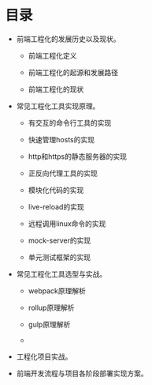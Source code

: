 # 目录

* 前端工程化的发展历史以及现状。

  * 前端工程化定义

  * 前端工程化的起源和发展路径

  * 前端工程化的现状

* 常见工程化工具实现原理。

  * 有交互的命令行工具的实现

  * 快速管理hosts的实现

  * http和https的静态服务器的实现

  * 正反向代理工具的实现

  * 模块化代码的实现

  * live-reload的实现

  * 远程调用linux命令的实现

  * mock-server的实现

  * 单元测试框架的实现

* 常见工程化工具选型与实战。

  * webpack原理解析

  * rollup原理解析

  * gulp原理解析

  * 

* 工程化项目实战。

* 前端开发流程与项目各阶段部署实现方案。



